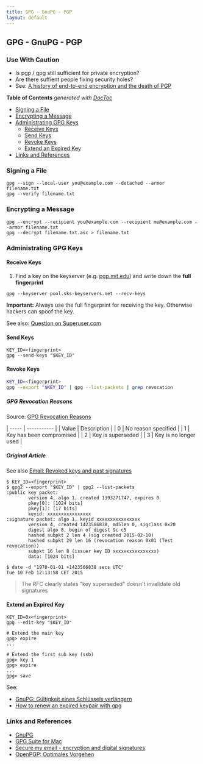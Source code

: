 ```yaml
---
title: GPG - GnuPG - PGP
layout: default
---
```


## GPG - GnuPG - PGP

### Use With Caution

- Is pgp / gpg still sufficient for private encryption?
- Are there suffient people fixing security holes?
- See: [A history of end-to-end encryption and the death of PGP](https://www.cryptologie.net/article/487/a-history-of-end-to-end-encryption-and-the-death-of-pgp/)

<!-- doctoc --maxlevel 4 _pages/computers-and-technology/gpg-pgp.md -->
<!-- START doctoc generated TOC please keep comment here to allow auto update -->
<!-- DON'T EDIT THIS SECTION, INSTEAD RE-RUN doctoc TO UPDATE -->
**Table of Contents**  *generated with [DocToc](https://github.com/thlorenz/doctoc)*

- [Signing a File](#signing-a-file)
- [Encrypting a Message](#encrypting-a-message)
- [Administrating GPG Keys](#administrating-gpg-keys)
  - [Receive Keys](#receive-keys)
  - [Send Keys](#send-keys)
  - [Revoke Keys](#revoke-keys)
  - [Extend an Expired Key](#extend-an-expired-key)
- [Links and References](#links-and-references)

<!-- END doctoc generated TOC please keep comment here to allow auto update -->

### Signing a File

```shell
gpg --sign --local-user you@example.com --detached --armor filename.txt
gpg --verify filename.txt
```

### Encrypting a Message

```shell
gpg --encrypt --recipient you@example.com --recipient me@example.com --armor filename.txt
gpg --decrypt filename.txt.asc > filename.txt
```

### Administrating GPG Keys

#### Receive Keys

1. Find a key on the keyserver (e.g. [pgp.mit.edu](https://pgp.mit.edu/)) and write down the **full fingerprint**

```shell
gpg --keyserver pool.sks-keyservers.net --recv-keys 
```

**Important:** Always use the full fingerprint for receiving the key. Otherwise hackers can spoof the key.

See also: [Question on Superuser.com](https://unix.stackexchange.com/questions/334912/how-to-import-keys-from-a-keyserver-using-gpg-in-debian)

#### Send Keys

```shell
KEY_ID=<fingerprint>
gpg --send-keys "$KEY_ID"
```

#### Revoke Keys

```bash
KEY_ID=<fingerprint>
gpg --export "$KEY_ID" | gpg --list-packets | grep revocation
```

##### GPG Revocation Reasons

Source: [GPG Revocation Reasons](https://debian-administration.org/article/450/Generating_a_revocation_certificate_with_gpg)

| ----- | -----------              |
| Value | Description              |
|   0   | No reason specified      |
|   1   | Key has been compromised |
|   2   | Key is superseded        |
|   3   | Key is no longer used    |

##### Original Article

See also [Email: Revoked keys and past signatures](https://lists.gnupg.org/pipermail/gnupg-users/2015-February/052405.html)

```shell
$ KEY_ID=<fingerprint>
$ gpg2 --export "$KEY_ID" | gpg2 --list-packets
:public key packet:
        version 4, algo 1, created 1393271747, expires 0
        pkey[0]: [1024 bits]
        pkey[1]: [17 bits]
        keyid: xxxxxxxxxxxxxxxx
:signature packet: algo 1, keyid xxxxxxxxxxxxxxxx
        version 4, created 1423566838, md5len 0, sigclass 0x20
        digest algo 8, begin of digest 9c c5
        hashed subpkt 2 len 4 (sig created 2015-02-10)
        hashed subpkt 29 len 16 (revocation reason 0x01 (Test
revocation))
        subpkt 16 len 8 (issuer key ID xxxxxxxxxxxxxxxx)
        data: [1024 bits]

$ date -d "1970-01-01 +1423566838 secs UTC"
Tue 10 Feb 12:13:58 CET 2015
```

> The RFC clearly states "key superseded" doesn't invalidate old signatures

#### Extend an Expired Key

```shell
KEY_ID=0x<fingerprint>
gpg --edit-key "$KEY_ID"

# Extend the main key
gpg> expire
...

# Extend the first sub key (ssb)
gpg> key 1
gpg> expire
...
gpg> save
```

See:

- [GnuPG: Gültigkeit eines Schlüssels verlängern](https://stephan-nix.de/2020/10/06/gnupg-gultigkeit-eines-schlussels-verlangern/)
- [How to renew an expired keypair with gpg](https://unix.stackexchange.com/questions/177291/how-to-renew-an-expired-keypair-with-gpg)

### Links and References

- [GnuPG](https://gnupg.org/download/)
- [GPG Suite for Mac](https://gpgtools.org)
- [Secure my email - encryption and digital signatures](http://www.secure-my-email.com/)
- [OpenPGP: Optimales Vorgehen](https://riseup.net/de/security/message-security/openpgp/gpg-best-practices)
